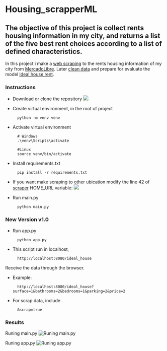 # Housing_scrapperML

## The objective of this project is collect rents housing information in my city, and returns a list of the five best rent choices according to a list of defined characteristics.

In this project i make a [web scraping](https://github.com/alexrods/Housing_scrapperML/blob/main/scrapper.py) to the rents housing information of my city from [MercadoLibre](https://www.mercadolibre.com.mx/c/inmuebles). Later [clean data](https://github.com/alexrods/Housing_scrapperML/blob/main/data_engineering.py) and prepare for evaluate the model [Ideal house rent](https://github.com/alexrods/Housing_scrapperML/blob/main/model.py).

### Instructions

* Download or clone the repository
![](https://drive.google.com/uc?id=1LW3XUCQK8kBI4YEKnnx3o7d0XkJ-BUc3)

* Create virtual environment, in the root of project
		
		python -m venv venv
		
* Activate virtual environment 
		
		# Windows
		.\venv\Scripts\activate
		
		#Linux
		source venv/bin/activate
		
* Install requirements.txt
		
		pip install -r requirements.txt
		
* If you want make scraping to other ubication modify the line 42 of [scraper](https://github.com/alexrods/Housing_scrapperML/blob/main/scrapper.py) HOME_URL variable:
![](https://drive.google.com/uc?id=1KqsiGep4Ckvh2KEWaLkOEcYQMCCBWnkk)

* Run main.py
		
		python main.py

### New Version v1.0
* Run app.py

		python app.py

* This script run in localhost,

		http://localhost:8080/ideal_house

Receive the data through the browser.
* Example:

		http://localhost:8080/ideal_house?surface=1&bathrooms=2&bedrooms=1&parking=2&price=2

* For scrap data, include
		
		&scrap=true

### Results
Runing main.py
![Runing main.py](https://drive.google.com/uc?id=1cJIaePs_YfGRGyJ6rlNs8yIv_JL0dzYw)

Runing app.py
![Runing app.py](https://drive.google.com/uc?id=16TfsS0tXOxX46pNc-67wwNQyGNbc_vcI)


